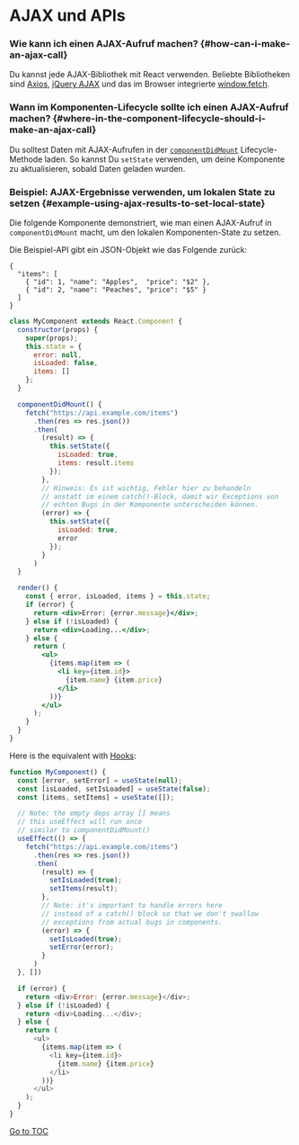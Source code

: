 
# AJAX und APIs


### Wie kann ich einen AJAX-Aufruf machen? {#how-can-i-make-an-ajax-call}

Du kannst jede AJAX-Bibliothek mit React verwenden. Beliebte Bibliotheken sind [Axios](https://github.com/axios/axios), [jQuery AJAX](https://api.jquery.com/jQuery.ajax/) und das im Browser integrierte [window.fetch](https://developer.mozilla.org/de/docs/Web/API/Fetch_API).

### Wann im Komponenten-Lifecycle sollte ich einen AJAX-Aufruf machen? {#where-in-the-component-lifecycle-should-i-make-an-ajax-call}

Du solltest Daten mit AJAX-Aufrufen in der [`componentDidMount`](./react-component.html#mounting) Lifecycle-Methode laden. So kannst Du `setState` verwenden, um deine Komponente zu aktualisieren, sobald Daten geladen wurden.

### Beispiel: AJAX-Ergebnisse verwenden, um lokalen State zu setzen {#example-using-ajax-results-to-set-local-state}

Die folgende Komponente demonstriert, wie man einen AJAX-Aufruf in `componentDidMount` macht, um den lokalen Komponenten-State zu setzen.

Die Beispiel-API gibt ein JSON-Objekt wie das Folgende zurück:

```
{
  "items": [
    { "id": 1, "name": "Apples",  "price": "$2" },
    { "id": 2, "name": "Peaches", "price": "$5" }
  ] 
}
```

```jsx
class MyComponent extends React.Component {
  constructor(props) {
    super(props);
    this.state = {
      error: null,
      isLoaded: false,
      items: []
    };
  }

  componentDidMount() {
    fetch("https://api.example.com/items")
      .then(res => res.json())
      .then(
        (result) => {
          this.setState({
            isLoaded: true,
            items: result.items
          });
        },
        // Hinweis: Es ist wichtig, Fehler hier zu behandeln
        // anstatt im einem catch()-Block, damit wir Exceptions von
        // echten Bugs in der Komponente unterscheiden können.
        (error) => {
          this.setState({
            isLoaded: true,
            error
          });
        }
      )
  }

  render() {
    const { error, isLoaded, items } = this.state;
    if (error) {
      return <div>Error: {error.message}</div>;
    } else if (!isLoaded) {
      return <div>Loading...</div>;
    } else {
      return (
        <ul>
          {items.map(item => (
            <li key={item.id}>
              {item.name} {item.price}
            </li>
          ))}
        </ul>
      );
    }
  }
}
```

Here is the equivalent with [Hooks](https://reactjs.org/docs/hooks-intro.html): 

```js
function MyComponent() {
  const [error, setError] = useState(null);
  const [isLoaded, setIsLoaded] = useState(false);
  const [items, setItems] = useState([]);

  // Note: the empty deps array [] means
  // this useEffect will run once
  // similar to componentDidMount()
  useEffect(() => {
    fetch("https://api.example.com/items")
      .then(res => res.json())
      .then(
        (result) => {
          setIsLoaded(true);
          setItems(result);
        },
        // Note: it's important to handle errors here
        // instead of a catch() block so that we don't swallow
        // exceptions from actual bugs in components.
        (error) => {
          setIsLoaded(true);
          setError(error);
        }
      )
  }, [])

  if (error) {
    return <div>Error: {error.message}</div>;
  } else if (!isLoaded) {
    return <div>Loading...</div>;
  } else {
    return (
      <ul>
        {items.map(item => (
          <li key={item.id}>
            {item.name} {item.price}
          </li>
        ))}
      </ul>
    );
  }
}
```
<span style="float: footnote;"><a href="./index.html#toc">Go to TOC</a></span>
